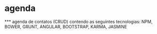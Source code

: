 # agenda
*** agenda de contatos
(CRUD) contendo as seguintes tecnologias:
NPM, BOWER, GRUNT, ANGULAR, BOOTSTRAP, KARMA, JASMINE
